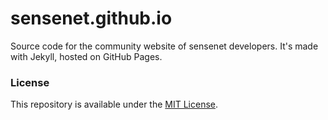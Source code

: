 # sensenet.github.io

Source code for the community website of sensenet developers. It's made with Jekyll, hosted on GitHub Pages.

### License
This repository is available under the [MIT License](https://github.com/SenseNet/sensenet.github.io/blob/master/LICENSE).

